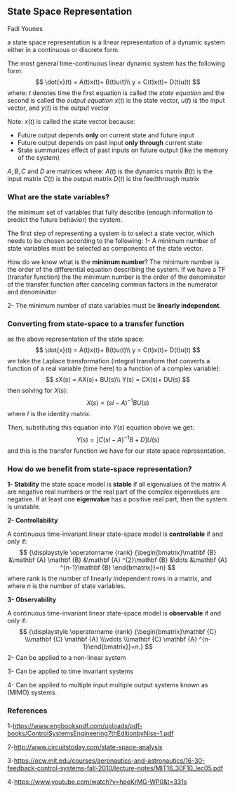 ## State Space Representation

Fadi Younes

a state space representation is a linear representation of a dynamic system either in a continuous or discrete form.

The most general time-continuous linear dynamic system has the
following form:
$$
\dot{x}(t) = A(t)x(t)+ B(t)u(t)\\
y = C(t)x(t)+ D(t)u(t)
$$
where:
$t$ denotes time
the first equation is called the *state equation* and the second is called the *output equation*
$x(t)$ is the state vector, $u(t)$ is the input vector, and $y(t)$ is the output vector

Note: $x(t)$ is called the state vector because:

- Future output depends **only** on current state and future input
- Future output depends on past input **only** **through** current state
- State summarizes effect of past inputs on future output (like the memory of the system)

$A,B,C$ and $D$ are matrices where:
$A(t)$ is the dynamics matrix
$B(t)$ is the input matrix
$C(t)$ is the output matrix
$D(t)$ is the feedthrough matrix

### What are the  state variables?

the minimum set of variables that fully describe (enough information to predict the future behavior) the system.

The first step of representing a system is to select a state vector, which needs to be chosen according to the following:
1- A minimum number of state variables must be selected as components of the state vector.

How do we know what is the **minimum number**?
The minimum number is the order of the differential equation describing the system. 
If we have a TF (transfer function) the the minimum number is the order of the denominator of the transfer function after canceling common factors in the numerator and denominator

2- The minimum number of state variables must be **linearly independent**.

### Converting from state-space to a transfer function

as the above representation of the state space: 
$$
\dot{x}(t) = A(t)x(t)+ B(t)u(t)\\
y = C(t)x(t)+ D(t)u(t)
$$
we take the Laplace transformation (integral transform that converts a function of a real variable (time here) to a function of a complex variable):
$$
sX(s) = AX(s)+ BU(s)\\
Y(s) = CX(s)+ DU(s)
$$
then solving for $X(s)$:
$$
X(s)= (sI-A)^{-1}BU(s)
$$
where $I$ is the identity matrix.

Then, substituting this equation into $Y(s)$ equation above we get:
$$
Y(s) = [C(sI-A)^{-1}B+D]U(s)
$$
and this is the transfer function we have for our state space representation.

### How do we benefit from state-space representation?

**1- Stability**
the state space model is **stable** if all eigenvalues of the matrix $A$ are negative real numbers or the real part of the complex eigenvalues are negative. If at least one **eigenvalue** has a positive real part, then the system is unstable.

**2- Controllability**

A continuous time-invariant linear state-space model is **controllable** if and only if:
$$
{\displaystyle \operatorname {rank} {\begin{bmatrix}\mathbf {B} &\mathbf {A} \mathbf {B} &\mathbf {A} ^{2}\mathbf {B} &\dots &\mathbf {A} ^{n-1}\mathbf {B} \end{bmatrix}}=n}
$$
where rank is the number of linearly independent rows in a matrix, and where $n$ is the number of state variables.

**3- Observability**

A continuous time-invariant linear state-space model is **observable** if and only if:
$$
{\displaystyle \operatorname {rank} {\begin{bmatrix}\mathbf {C} \\\mathbf {C} \mathbf {A} \\\vdots \\\mathbf {C} \mathbf {A} ^{n-1}\end{bmatrix}}=n.}
$$
2- Can be applied to a non-linear system

3- Can be applied to time invariant systems

4- Can be applied to multiple input multiple output systems known as (MIMO) systems.

### References

1-https://www.engbookspdf.com/uploads/pdf-books/ControlSystemsEngineering7thEditionbyNise-1.pdf

2-http://www.circuitstoday.com/state-space-analysis

3-https://ocw.mit.edu/courses/aeronautics-and-astronautics/16-30-feedback-control-systems-fall-2010/lecture-notes/MIT16_30F10_lec05.pdf

4-https://www.youtube.com/watch?v=hpeKrMG-WP0&t=331s





